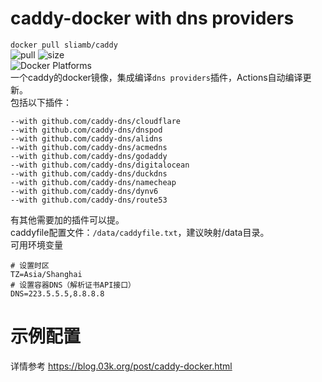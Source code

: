 # caddy-docker with dns providers
`docker pull sliamb/caddy`  
![pull](https://img.shields.io/docker/pulls/sliamb/caddy.svg) ![size](https://img.shields.io/docker/image-size/sliamb/caddy)   
![Docker Platforms](https://img.shields.io/badge/platforms-linux%2F386%20%7C%20linux%2Famd64%20%7C%20linux%2Farm%2Fv6%20%7C%20linux%2Farm%2Fv7%20%7C%20linux%2Farm64%2Fv8%20-blue)  
一个caddy的docker镜像，集成编译`dns providers`插件，Actions自动编译更新。  
包括以下插件：
```
--with github.com/caddy-dns/cloudflare
--with github.com/caddy-dns/dnspod
--with github.com/caddy-dns/alidns
--with github.com/caddy-dns/acmedns
--with github.com/caddy-dns/godaddy
--with github.com/caddy-dns/digitalocean
--with github.com/caddy-dns/duckdns
--with github.com/caddy-dns/namecheap
--with github.com/caddy-dns/dynv6
--with github.com/caddy-dns/route53
```
有其他需要加的插件可以提。  
caddyfile配置文件：`/data/caddyfile.txt`，建议映射/data目录。  
可用环境变量  
```shell
# 设置时区
TZ=Asia/Shanghai
# 设置容器DNS（解析证书API接口）
DNS=223.5.5.5,8.8.8.8
```

# 示例配置
详情参考 https://blog.03k.org/post/caddy-docker.html